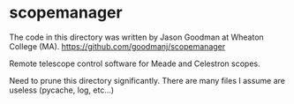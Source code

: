# scopemanager
The code in this directory was written by Jason Goodman at Wheaton College (MA). https://github.com/goodmanj/scopemanager

Remote telescope control software for Meade and Celestron scopes.

Need to prune this directory significantly. There are many files I assume are useless (pycache, log, etc...)



